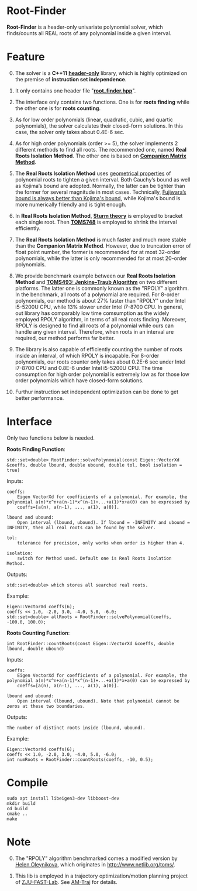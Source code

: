 # Root-Finder
__Root-Finder__ is a header-only univariate polynomial solver, which finds/counts all REAL roots of any polynomial inside a given interval.

# Feature

0. The solver is a __C++11__ [__header-only__](https://en.wikipedia.org/wiki/Header-only) library, which is highly optimized on the 
premise of __instruction set independence__.

1. It only contains one header file "[__root_finder.hpp__](https://github.com/ZhepeiWang/Root-Finder/tree/master/root_finder/include/root_finder)".

2. The interface only contains two functions. One is for __roots finding__ while the other one is for __roots counting__.

3. As for low order polynomials (linear, quadratic, cubic, and quartic polynomials), the solver calculates their closed-form solutions. 
In this case, the solver only takes about 0.4E-6 sec.

4. As for high order polynomials (order >= 5), the solver implements 2 different methods to find all roots. The recommended 
one, named __Real Roots Isolation Method__. The other one is based on [__Companion Matrix Method__](https://en.wikipedia.org/wiki/Companion_matrix). 

5. The __Real Roots Isolation Method__ uses [geometrical properties](https://en.wikipedia.org/wiki/Geometrical_properties_of_polynomial_roots) 
of polynomial roots to tighten a given interval. Both Cauchy’s bound as well as Kojima’s bound are adopted. Normally, the latter 
can be tighter than the former for several magnitude in most cases. Technically, [Fujiwara’s bound is always better than 
Kojima's bound](https://doi.org/10.1016/j.cam.2003.10.019), while Kojima's bound is more numerically friendly and is tight enough.

6. In __Real Roots Isolation Method__, [__Sturm theory__](https://link.springer.com/book/10.1007%2F978-3-662-05355-3) is employed to bracket each 
single root. Then [__TOMS748__](https://doi.org/10.1145/210089.210111) is employed to shrink the interval efficiently.

7. The __Real Roots Isolation Method__ is much faster and much more stable than the __Companion Matrix Method__. However, due to 
truncation error of float point number, the former is recommended for at most 32-order polynomials, while the latter is only 
recommended for at most 20-order polynomials.

8. We provide benchmark example between our __Real Roots Isolation Method__ and 
[__TOMS493: Jenkins–Traub Algorithm__](https://en.wikipedia.org/wiki/Jenkins%E2%80%93Traub_algorithm) on two different platforms. The latter one is commonly 
known as the "RPOLY" algorithm. In the benchmark, all roots of a polynomial are required. For 8-order polynomials, 
our method is about 27% faster than "RPOLY" under Intel i5-5200U CPU, while 13% slower under Intel i7-8700 CPU. 
In general, out library has comparably low time comsumption as the widely employed RPOLY algorithm, in terms of all real 
roots finding. Moreover, RPOLY is designed to find all roots of a polynomial while ours can handle any given interval. 
Therefore, when roots in an interval are required, our method performs far better.

9. The library is also capable of efficiently counting the number of roots inside an interval, of which RPOLY is incapable. For 8-order 
polynomials, our roots counter only takes about 0.2E-6 sec under Intel i7-8700 CPU and 0.8E-6 under Intel i5-5200U CPU. The time 
consumption for high order polynomial is extremely low as for those low order polynomials which have closed-form solutions.

10. Furthur instruction set independent optimization can be done to get better performance.

# Interface

Only two functions below is needed.

__Roots Finding Function__:

    std::set<double> RootFinder::solvePolynomial(const Eigen::VectorXd &coeffs, double lbound, double ubound, double tol, bool isolation = true)

Inputs:

    coeffs: 
        Eigen VectorXd for coefficients of a polynomial. For example, the polynomial a(n)*x^n+a(n-1)*x^(n-1)+...+a(1)*x+a(0) can be expressed by 
        coeffs=[a(n), a(n-1), ..., a(1), a(0)].

    lbound and ubound:
        Open interval (lbound, ubound). If lbound = -INFINITY and ubound = INFINITY, then all real roots can be found by the solver.
    
    tol:
        tolerance for precision, only works when order is higher than 4.
    
    isolation:
        switch for Method used. Default one is Real Roots Isolation Method.

Outputs:

    std::set<double> which stores all searched real roots.

Example:
    
    Eigen::VectorXd coeffs(6);
    coeffs << 1.0, -2.0, 3.0, -4.0, 5.0, -6.0;
    std::set<double> allRoots = RootFinder::solvePolynomial(coeffs, -100.0, 100.0);

__Roots Counting Function__:

    int RootFinder::countRoots(const Eigen::VectorXd &coeffs, double lbound, double ubound)

Inputs:

    coeffs: 
        Eigen VectorXd for coefficients of a polynomial. For example, the polynomial a(n)*x^n+a(n-1)*x^(n-1)+...+a(1)*x+a(0) can be expressed by 
        coeffs=[a(n), a(n-1), ..., a(1), a(0)].

    lbound and ubound:
        Open interval (lbound, ubound). Note that polynomial cannot be zeros at these two boundaries.

Outputs:

    The number of distinct roots inside (lbound, ubound).

Example:
    
    Eigen::VectorXd coeffs(6);
    coeffs << 1.0, -2.0, 3.0, -4.0, 5.0, -6.0;
    int numRoots = RootFinder::countRoots(coeffs, -10, 0.5);

# Compile

    sudo apt install libeigen3-dev libboost-dev
    mkdir build
    cd build
    cmake ..
    make

# Note

0. The "RPOLY" algorithm benchmarked comes a modified version by [Helen Oleynikova](https://github.com/helenol), 
which originates in http://www.netlib.org/toms/.

1. This lib is employed in a trajectory optimization/motion planning project of [ZJU-FAST-Lab](https://github.com/ZJU-FAST-Lab). 
See [AM-Traj](https://github.com/ZJU-FAST-Lab/am_traj) for details.
